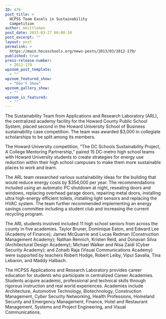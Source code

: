 ```yaml
---
ID: 476
post_title: >
  HCPSS Team Excels in Sustainability
  Competition
author: mkittleman
post_date: 2013-03-27 00:00:10
post_excerpt: ""
layout: post
permalink: >
  https://main.hocoschools.org/news-posts/2013/03/2012-179/
published: true
press-release-number:
  - 2012-179
wpzoom_post_template:
  - ""
wpzoom_featured_show:
  - "Don't Show"
wpzoom_gallery_show:
  - ""
wpzoom_is_featured:
  - ""
---
```

The Sustainability Team from Applications and Research Laboratory (ARL), the centralized academy facility for the Howard County Public School System, placed second in the Howard University School of Business sustainability case competition. The team was awarded $3,000 in collegiate scholarships to be split among its members.

The Howard University competition, "The DC Schools Sustainability Project, A College Mentoring Partnership," paired 15 DC-metro high school teams with Howard University students to create strategies for energy use reduction within their high school campuses to make them more sustainable places to work and learn.

The ARL team researched various sustainability ideas for the building that would reduce energy costs by $354,000 per year. The recommendations included using an automatic PC shutdown at night, resealing doors and windows, replacing overhead garage doors, repairing metal doors, installing ultra high-energy efficient toilets, installing light sensors and replacing the HVAC system. The team further recommended implementing an energy savings committee including a student club and increasing the current recycling program.

The ARL students involved included 11 high school seniors from across the county in five academies. Taylor Bruner, Dominique Eaton, and Edward Lee (Academy of Finance); James McQuarrie and Lucas Redman (Construction Management Academy); Nathan Rennich, Kristen Reid, and Donavan Silva (Architectural Design Academy); Michael Walker and Nisa Zaidi (Cyber Security Academy); and Zohaib Raja (Visual Communications Academy) were supported by teachers Robert Hodge, Robert Leiby, Vipul Savalia, Tina Lebaron, and Maddy Halbach.

The HCPSS Applications and Research Laboratory provides career education for students who participate in centralized Career Academies. Students acquire academic, professional and technical skills through rigorous instruction and real world experiences. Academies include Architecture, Automotive Technology, Biotechnology, Construction Management, Cyber Security Networking, Health Professions, Homeland Security and Emergency Management, Finance, Hotel and Restaurant Management, Systems and Project Engineering, and Visual Communications.